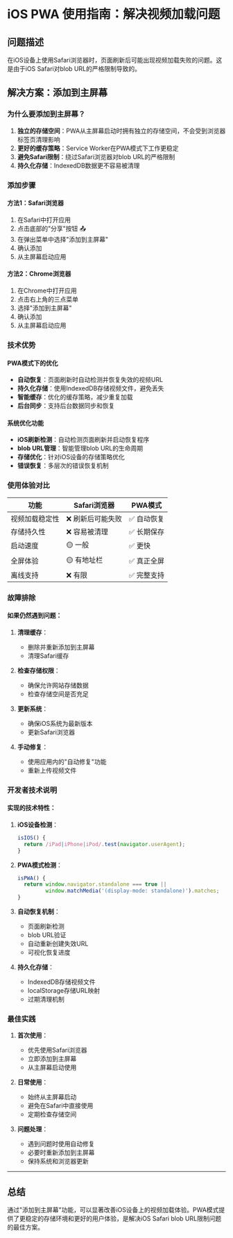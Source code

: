 # iOS PWA 使用指南：解决视频加载问题

## 问题描述
在iOS设备上使用Safari浏览器时，页面刷新后可能出现视频加载失败的问题。这是由于iOS Safari对blob URL的严格限制导致的。

## 解决方案：添加到主屏幕

### 为什么要添加到主屏幕？

1. **独立的存储空间**：PWA从主屏幕启动时拥有独立的存储空间，不会受到浏览器标签页清理影响
2. **更好的缓存策略**：Service Worker在PWA模式下工作更稳定
3. **避免Safari限制**：绕过Safari浏览器对blob URL的严格限制
4. **持久化存储**：IndexedDB数据更不容易被清理

### 添加步骤

#### 方法1：Safari浏览器
1. 在Safari中打开应用
2. 点击底部的"分享"按钮 📤
3. 在弹出菜单中选择"添加到主屏幕"
4. 确认添加
5. 从主屏幕启动应用

#### 方法2：Chrome浏览器
1. 在Chrome中打开应用
2. 点击右上角的三点菜单
3. 选择"添加到主屏幕"
4. 确认添加
5. 从主屏幕启动应用

### 技术优势

#### PWA模式下的优化
- **自动恢复**：页面刷新时自动检测并恢复失效的视频URL
- **持久化存储**：使用IndexedDB存储视频文件，避免丢失
- **智能缓存**：优化的缓存策略，减少重复加载
- **后台同步**：支持后台数据同步和恢复

#### 系统优化功能
- **iOS刷新检测**：自动检测页面刷新并启动恢复程序
- **blob URL管理**：智能管理blob URL的生命周期
- **存储优化**：针对iOS设备的存储策略优化
- **错误恢复**：多层次的错误恢复机制

### 使用体验对比

| 功能 | Safari浏览器 | PWA模式 |
|------|-------------|---------|
| 视频加载稳定性 | ❌ 刷新后可能失败 | ✅ 自动恢复 |
| 存储持久性 | ❌ 容易被清理 | ✅ 长期保存 |
| 启动速度 | 🟡 一般 | ✅ 更快 |
| 全屏体验 | 🟡 有地址栏 | ✅ 真正全屏 |
| 离线支持 | ❌ 有限 | ✅ 完整支持 |

### 故障排除

#### 如果仍然遇到问题：

1. **清理缓存**：
   - 删除并重新添加到主屏幕
   - 清理Safari缓存

2. **检查存储权限**：
   - 确保允许网站存储数据
   - 检查存储空间是否充足

3. **更新系统**：
   - 确保iOS系统为最新版本
   - 更新Safari浏览器

4. **手动修复**：
   - 使用应用内的"自动修复"功能
   - 重新上传视频文件

### 开发者技术说明

#### 实现的技术特性：

1. **iOS设备检测**：
   ```javascript
   isIOS() {
     return /iPad|iPhone|iPod/.test(navigator.userAgent);
   }
   ```

2. **PWA模式检测**：
   ```javascript
   isPWA() {
     return window.navigator.standalone === true || 
            window.matchMedia('(display-mode: standalone)').matches;
   }
   ```

3. **自动恢复机制**：
   - 页面刷新检测
   - blob URL验证
   - 自动重新创建失效URL
   - 可视化恢复进度

4. **持久化存储**：
   - IndexedDB存储视频文件
   - localStorage存储URL映射
   - 过期清理机制

### 最佳实践

1. **首次使用**：
   - 优先使用Safari浏览器
   - 立即添加到主屏幕
   - 从主屏幕启动使用

2. **日常使用**：
   - 始终从主屏幕启动
   - 避免在Safari中直接使用
   - 定期检查存储空间

3. **问题处理**：
   - 遇到问题时使用自动修复
   - 必要时重新添加到主屏幕
   - 保持系统和浏览器更新

---

## 总结

通过"添加到主屏幕"功能，可以显著改善iOS设备上的视频加载体验。PWA模式提供了更稳定的存储环境和更好的用户体验，是解决iOS Safari blob URL限制问题的最佳方案。
